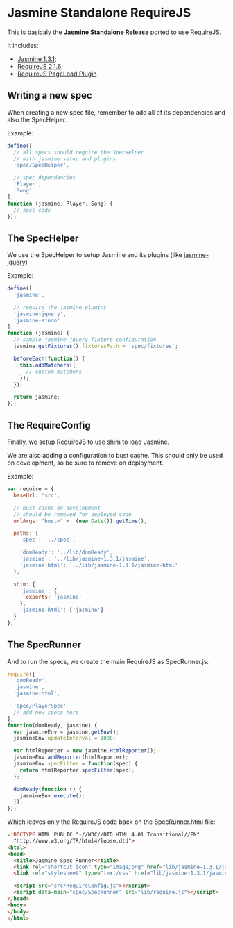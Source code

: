 # Jasmine Standalone RequireJS

This is basicaly the **Jasmine Standalone Release** ported to use RequireJS.

It includes:

* [Jasmine 1.3.1](https://github.com/pivotal/jasmine/downloads);
* [RequireJS 2.1.6](http://requirejs.org/docs/download.html);
* [RequireJS PageLoad Plugin](http://requirejs.org/docs/api.html#pageload)

## Writing a new spec

When creating a new spec file, remember to add all of its dependencies and also the SpecHelper.

Example:

```javascript
define([
  // all specs should require the SpecHelper
  // with jasmine setup and plugins
  'spec/SpecHelper',

  // spec dependencies
  'Player',
  'Song'
],
function (jasmine, Player, Song) {
  // spec code
});

```

## The SpecHelper

We use the SpecHelper to setup Jasmine and its plugins (like [jasmine-jquery](https://github.com/velesin/jasmine-jquery))

Example:

```javascript
define([
  'jasmine',

  // require the jasmine plugins
  'jasmine-jquery',
  'jasmine-sinon'
],
function (jasmine) {
  // sample jasmine-jquery fixture configuration
  jasmine.getFixtures().fixturesPath = 'spec/fixtures';

  beforeEach(function() {
    this.addMatchers({
      // custom matchers
    });
  });

  return jasmine;
});

```

## The RequireConfig

Finally, we setup RequireJS to use [shim](http://requirejs.org/docs/api.html#config-shim) to load Jasmine.

We are also adding a configuration to bust cache. This should only be used on development, so be sure to remove on deployment.

Example:

```javascript
var require = {
  baseUrl: 'src',

  // bust cache on development
  // should be removed for deployed code
  urlArgs: "bust=" +  (new Date()).getTime(),

  paths: {
    'spec': '../spec',

    'domReady': '../lib/domReady',
    'jasmine': '../lib/jasmine-1.3.1/jasmine',
    'jasmine-html': '../lib/jasmine-1.3.1/jasmine-html'
  },

  shim: {
    'jasmine': {
      exports: 'jasmine'
    },
    'jasmine-html': ['jasmine']
  }
};
```

## The SpecRunner

And to run the specs, we create the main RequireJS as SpecRunner.js:

```javascript
require([
  'domReady',
  'jasmine',
  'jasmine-html',

  'spec/PlayerSpec'
  // add new specs here
],
function(domReady, jasmine) {
  var jasmineEnv = jasmine.getEnv();
  jasmineEnv.updateInterval = 1000;

  var htmlReporter = new jasmine.HtmlReporter();
  jasmineEnv.addReporter(htmlReporter);
  jasmineEnv.specFilter = function(spec) {
    return htmlReporter.specFilter(spec);
  };

  domReady(function () {
    jasmineEnv.execute();
  });
});
```

Which leaves only the RequireJS code back on the SpecRunner.html file:

```html
<!DOCTYPE HTML PUBLIC "-//W3C//DTD HTML 4.01 Transitional//EN"
  "http://www.w3.org/TR/html4/loose.dtd">
<html>
<head>
  <title>Jasmine Spec Runner</title>
  <link rel="shortcut icon" type="image/png" href="lib/jasmine-1.3.1/jasmine_favicon.png">
  <link rel="stylesheet" type="text/css" href="lib/jasmine-1.3.1/jasmine.css">

  <script src="src/RequireConfig.js"></script>
  <script data-main="spec/SpecRunner" src="lib/require.js"></script>
</head>
<body>
</body>
</html>
```